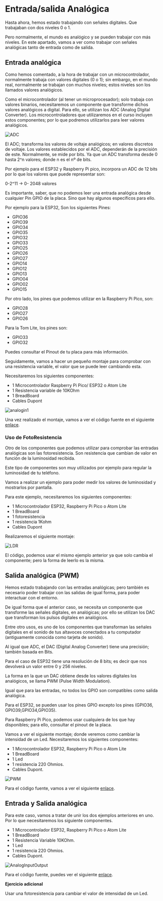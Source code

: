 # Entrada/salida Analógica

Hasta ahora, hemos estado trabajando con señales digitales. Que trabajaban con dos niveles 0 o 1.

Pero normalmente, el mundo es analógico y se pueden trabajar con más niveles. En este apartado, vamos a ver como trabajar con señales analógicas tanto de entrada como de salida.

## Entrada analógica

Como hemos comentado, a la hora de trabajar con un microcontrolador, normalmente trabaja con valores digitales (0 o 1); sin embargo, en el mundo real, normalmente se trabajan con muchos niveles; estos niveles son los llamados valores analógicos.

Como el microcontrolador (al tener un microprocesador); solo trabaja con valores binarios, necesitaremos un componente que transforme dichos valores analógicos a digital. Para ello, se utilizan los ADC (Analog DIgital Converter). Los microcontroladores que utilizaremos en el curso incluyen estos componentes; por lo que podremos utilizarlos para leer valores analógicos.

![ADC](imgs/ADC.png)

El ADC; transforma los valores de voltaje analógicos; en valores discretos de voltaje. Los valores establecidos por el ADC, dependerán de la precisión de este. Normalmente, se mide por bits. Ya que un ADC transforma desde 0 hasta 2^n valores; donde n es el nº de bits.

Por ejemplo para el ESP32 y Raspberry Pi pico, incorpora un ADC de 12 bits por lo que los valores que puede representar son:

0-2^11 -> 0- 2048 valores

Es importante, saber, que no podemos leer una entrada analógica desde cualquier Pin GPIO de la placa. Sino que hay algunos especificos para ello.

Por ejemplo para la ESP32, Son los siguientes Pines:

* GPIO36
* GPIO39
* GPIO34
* GPIO35
* GPIO32
* GPIO33
* GPIO25
* GPIO26
* GPIO27
* GPIO14
* GPIO12
* GPIO13
* GPIO04
* GPIO02
* GPIO15

Por otro lado, los pines que podemos utilizar en la Raspberry Pi Pico, son:

* GPIO28
* GPIO27
* GPIO26

Para la Tom Lite, los pines son:

* GPIO33
* GPIO32

Puedes consultar el Pinout de tu placa para más información.

Seguidamente, vamos a hacer un pequeño montaje para comprobar con una resistencia variable, el valor que se puede leer cambiando esta.

Necesitaremos los siguientes componentes:

* 1 Microcontrolador Raspberry Pi Pico/ ESP32 o Atom Lite
* 1 Resistencia variable de 10KOhm
* 1 BreadBoard
* Cables Dupont

![analogin1](imgs/analog1.png)

Una vez realizado el montaje, vamos a ver el código fuente en el siguiente [enlace](A03_entradas_analogicas/main.py).

### Uso de FotoResistencia

Otro de los componentes que podemos utilizar para comprobar las entradas analógicas son las fotoresistencia. Son resistencia que cambian de valor en función de la luminosidad recibida.

Este tipo de componentes son muy utilizados por ejemplo para regular la luminosidad de tu teléfono.

Vamos a realizar un ejemplo para poder medir los valores de luminosidad y mostrarlos por pantalla.

Para este ejemplo, necesitaremos los siguientes componentes:

* 1 Microcontrolador ESP32, Raspberry Pi Pico o Atom Lite
* 1 BreadBoard
* 1 fotoresistencia
* 1 resistencia 1Kohm
* Cables Dupont

Realizaremos el siguiente montaje:

![LDR](imgs/LDR.png)

El código, podemos usar el mismo ejemplo anterior ya que solo cambia el componente; pero la forma de leerlo es la misma.

## Salida analógica (PWM)

Hemos estado trabajando con las entradas analógicas; pero también es necesario poder trabajar con las salidas de igual forma, para poder interactuar con el entorno.

De igual forma que el anterior caso, se necesita un componente que transforme las señales digitales, en analógicas; por ello se utilizan los DAC que transforman los pulsos digitales en analógicos.

Entre otro usos, es uno de los componentes que transforman las señales digitales en el sonido de tus altavoces conectados a tu computador (antiguamente conocida como tarjeta de sonido).

Al igual que ADC, el DAC (Digital Analog Converter) tiene una precisión; también basada en Bits.

Para el caso de ESP32 tiene una resolución de 8 bits; es decir que nos devolverá un valor entre 0 y 256 niveles.

La forma en la que un DAC obtiene desde los valores digitales los analógicos, se llama PWM (Pulse Width Modulation).

Igual que para las entradas, no todos los GPIO son compatibles como salida analógica.

Para el ESP32, se pueden usar los pines GPIO excepto los pines (GPIO36, GPIO39,GPIO34,GPIO35).

Para Raspberry Pi Pico, podemos usar cualquiera de los que hay disponibles; para ello, consultar el pinout de la placa.

Vamos a ver el siguiente montaje; donde veremos como cambiar la intensidad de un Led. Necesitaremos los siguientes componentes:

* 1 Microcontrolador ESP32, Raspberry Pi Pico o Atom Lite
* 1 BreadBoard
* 1 Led
* 1 resistencia 220 Ohmios.
* Cables Dupont.

![PWM](imgs/PWM.png)

Para el código fuente, vamos a ver el siguiente [enlace](A04_salidas_PWM/main.py).

## Entrada y Salida analógica

Para este caso, vamos a tratar de unir los dos ejemplos anteriores en uno. Por lo que necesitaremos los siguiente componentes.

* 1 Microcontrolador ESP32, Raspberry Pi Pico o Atom Lite
* 1 BreadBoard
* 1 Resistencia Variable 10KOhm.
* 1 Led
* 1 resistencia 220 Ohmios.
* Cables Dupont.

![AnalogInputOutput](imgs/AnalogInputOutput.png)

Para el código fuente, puedes ver el siguiente [enlace](A04b_salida_entrada-analogica/main.py).

**Ejercicio adicional**

Usar una fotoresistencia para cambiar el valor de intensidad de un Led.